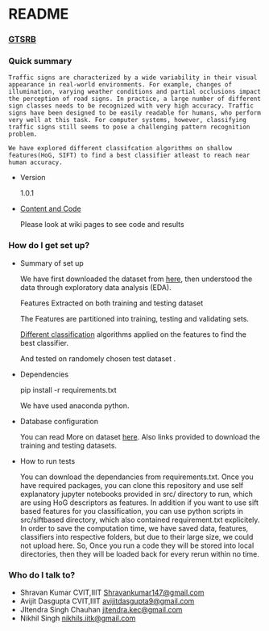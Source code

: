 # README #

### [GTSRB](http://benchmark.ini.rub.de/?section=gtsrb&subsection=news) ###

### Quick summary

    Traffic signs are characterized by a wide variability in their visual appearance in real-world environments. For example, changes of illumination, varying weather conditions and partial occlusions impact the perception of road signs. In practice, a large number of different sign classes needs to be recognized with very high accuracy. Traffic signs have been designed to be easily readable for humans, who perform very well at this task. For computer systems, however, classifying traffic signs still seems to pose a challenging pattern recognition problem.

    We have explored different classifcation algorithms on shallow features(HoG, SIFT) to find a best classifier atleast to reach near human accuracy.

* Version

  1.0.1
* [Content and Code](https://github.com/shravankumar147/gtsrb-smai/wiki)

  Please look at wiki pages to see code and results

### How do I get set up? ###

* Summary of set up

  We have first downloaded the dataset from [here](https://github.com/shravankumar147/gtsrb-smai/wiki/Database-Configuration), then understood the data through exploratory data analysis (EDA).
  
  Features Extracted on both training and testing dataset
  
  The Features are partitioned into training, testing and validating sets.
  
  [Different classification](https://github.com/shravankumar147/gtsrb-smai/wiki) algorithms applied on the features to find the best classifier.
  
  And tested on randomely chosen test dataset .
  
* Dependencies

   pip install -r requirements.txt
   
   We have used anaconda python.  
* Database configuration

  You can read More on dataset [here](https://github.com/shravankumar147/gtsrb-smai/wiki/Database-Configuration).
  Also links provided to download the training and testing datasets.
  
* How to run tests
  
  You can download the dependancies from requirements.txt. Once you have required packages, you can clone this repository and use self explanatory jupyter notebooks provided in src/ directory to run, which are using HoG descriptors as features. In addition if you want to use sift based features for you classification, you can use python scripts in src/siftbased directory, which also contained requirement.txt explicitely. In order to save the computation time, we have saved data, features, classifiers into respective folders, but due to their large size, we could not upload here. So, Once you run a code they will be stored into local directories, then they will be loaded back for every rerun within no time.


### Who do I talk to? ###

* Shravan Kumar
  CVIT,IIIT
  Shravankumar147@gmail.com
* Avijit Dasgupta
  CVIT,IIIT
  avijitdasgupta9@gmail.com
* JItendra Singh Chauhan
  jitendra.kec@gmail.com
* Nikhil Singh
  nikhils.iitk@gmail.com
